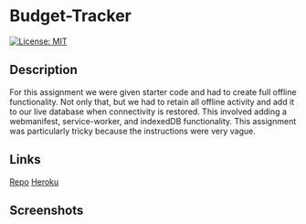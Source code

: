 # Budget-Tracker
[![License: MIT](https://img.shields.io/badge/License-MIT-yellow.svg)](https://opensource.org/licenses/MIT)
## Description
For this assignment we were given starter code and had to create full offline functionality. Not only that, but we had to retain all offline activity and add it to our live database when connectivity is restored. This involved adding a webmanifest, service-worker, and indexedDB functionality. This assignment was particularly tricky because the instructions were very vague. 

## Links
[Repo](https://github.com/Mheer91/Budget-Tracker)
[Heroku](https://budget-tracker-yey.herokuapp.com/)

## Screenshots
